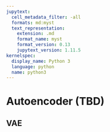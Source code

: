 ```yaml
---
jupytext:
  cell_metadata_filter: -all
  formats: md:myst
  text_representation:
    extension: .md
    format_name: myst
    format_version: 0.13
    jupytext_version: 1.11.5
kernelspec:
  display_name: Python 3
  language: python
  name: python3
---
```


# Autoencoder (TBD)


<div hidden>

https://github.com/reveurmichael/anomagram

https://anomagram.fastforwardlabs.com/#/

https://medium.datadriveninvestor.com/deep-learning-autoencoders-db265359943e

</div>

## VAE

<div hidden>

https://theaisummer.com/Autoencoder/


</div>
